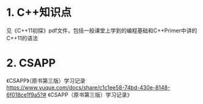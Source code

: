 # 1. C++知识点
见《C++11初探》pdf文件，包括一般课堂上学到的编程基础和C++Primer中讲的C++11的语法

# 2. CSAPP
《CSAPP》（原书第三版）学习记录
https://www.yuque.com/docs/share/c1c1ee58-74bd-430e-8148-6f018ce1f9a5?# 《CSAPP（原书第三版）学习记录》

